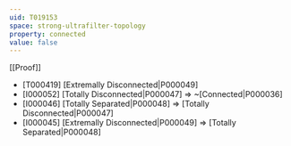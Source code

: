 ```yaml
---
uid: T019153
space: strong-ultrafilter-topology
property: connected
value: false
---
```

[[Proof]]

* [T000419] [Extremally Disconnected|P000049]
* [I000052] [Totally Disconnected|P000047] => ~[Connected|P000036]
* [I000046] [Totally Separated|P000048] => [Totally Disconnected|P000047]
* [I000045] [Extremally Disconnected|P000049] => [Totally Separated|P000048]

